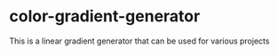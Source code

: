 # color-gradient-generator
This is a linear gradient generator that can be used for various projects
